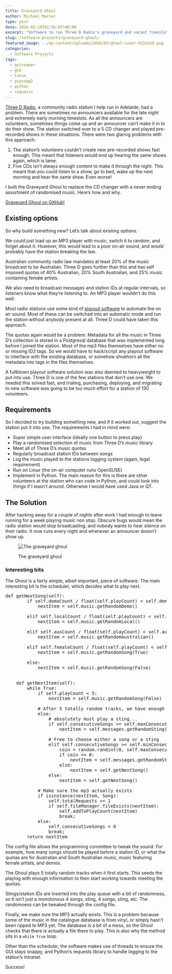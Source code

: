 ```yaml
---
title: Graveyard Ghoul
author: Michael Marner
type: post
date: 2016-05-24T01:56:07+00:00
excerpt: "Software to run Three D Radio's graveyard and vacant timeslots"
slug: /software-projects/graveyard-ghoul/
featured_image: ../wp-content/uploads/2016/05/ghoul-cover-815x510.png
categories:
  - Software Projects
tags:
  - gstreamer
  - gtk
  - Linux
  - psycopg2
  - python
  - requests
---
```


[Three D Radio][1], a community radio station I help run in Adelaide, had a problem. There are sometimes no announcers available for the late night and extremely early morning timeslots. As all the announcers are volunteers, sometimes things come up and an announcer can&#8217;t make it in to do their show. The station switched over to a 5 CD changer and played pre-recorded shows in these situations. There were two glaring problems with this approach:

1. The station&#8217;s volunteers couldn&#8217;t create new pre-recorded shows fast enough. This meant that listeners would end up hearing the same shows again, which is lame.
2. Five CDs isn&#8217;t always enough content to make it through the night. This meant that you could listen to a show, go to bed, wake up the next morning and hear the same show. Even worse!

I built the Graveyard Ghoul to replace the CD changer with a never ending assortment of randomised music. Here&#8217;s how and why.

<a href="https://github.com/ThreeDRadio/GraveyardGhoul" target="_blank">Graveyard Ghoul on GitHub!</a>

## Existing options

So why build something new? Let&#8217;s talk about existing options.

We could just load up an MP3 player with music, switch it to random, and forget about it. However, this would lead to a poor on-air sound, and would probably have the station breaking the law.

Australian community radio law mandates at least 20% of the music broadcast to be Australian. Three D goes further than this and has self imposed quotas of 40% Australian, 20% South Australian, and 25% music containing female artists.

We also need to broadcast messages and station IDs at regular intervals, so listeners know what they&#8217;re listening to. An MP3 player wouldn&#8217;t do this well.

Most radio stations use some kind of [playout software][2] to automate the on air sound. Most of these can be switched into an automatic mode and run the station without anybody present at all. Three D could have taken this approach.

The quotas again would be a problem. Metadata for all the music in Three D&#8217;s collection is stored in a Postgresql database that was implemented long before I joined the station. Most of the mp3 files themselves have either no or missing ID3 tags. So we would have to hack/script any playout software to interface with the existing database, or somehow shoehorn all the metadata into tags in the files themselves.

A fullblown playout software solution was also deemed to heavyweight to put into use. Three D is one of the few stations that don&#8217;t use one. We needed this solved fast, and trialing, purchasing, deploying, and migrating to new software was going to be too much effort for a station of 130 volunteers.

## Requirements

So I decided to try building something new, and if it worked out, suggest the station put it into use. The requirements I had in mind were:

- Super simple user interface (ideally one button to press play)
- Play a randomised selection of music from Three D&#8217;s music library
- Meet all of Three D&#8217;s music quotas
- Regularly broadcast station IDs between songs
- Log the music played to the stations logging system (again, legal requirement)
- Run on Linux (the on-air computer runs OpenSUSE)
- Implement in Python. The main reason for this is there are other volunteers at the station who can code in Python, and could look into things if I wasn&#8217;t around. Otherwise I would have used Java or QT.

## The Solution

After hacking away for a couple of nights after work I had enough to leave running for a week playing music non stop. Obscure bugs would mean the radio station would stop broadcasting, and nobody wants to hear silence on their radio. It now runs every night and whenever an announcer doesn&#8217;t show up.<figure id="attachment_820" aria-describedby="caption-attachment-820" style="width: 641px" class="wp-caption aligncenter">

<img loading="lazy" class="wp-image-820 size-full" src="../wp-content/uploads/2016/05/ghoul.png" alt="The graveyard ghoul" width="641" height="668" srcset="../wp-content/uploads/2016/05/ghoul.png 641w, ../wp-content/uploads/2016/05/ghoul-288x300.png 288w" sizes="(max-width: 641px) 100vw, 641px" /> <figcaption id="caption-attachment-820" class="wp-caption-text">The graveyard ghoul</figcaption></figure>

### Interesting bits

The Ghoul is a fairly simple, albeit important, piece of software. The main interesting bit is the scheduler, which decides what to play next.

<pre lang="python">def getNextSong(self):
        if self.demoCount / float(self.playCount) &lt; self.demoQuota:
            nextItem = self.music.getRandomDemo()

        elif self.localCount / float(self.playCount) &lt; self.localQuota:
            nextItem = self.music.getRandomLocal()

        elif self.ausCount / float(self.playCount) &lt; self.ausQuota:
            nextItem = self.music.getRandomAustralian()

        elif self.femaleCount / float(self.playCount) &lt; self.femaleQuota:
            nextItem = self.music.getRandomSong(True)

        else:
            nextItem = self.music.getRandomSong(False)


    def getNextItem(self):
        while True: 
            if self.playCount &lt; 5:
                nextItem = self.music.getRandomSong(False)

            # After 5 totally random tracks, we have enough to start working towards quotas...
            else:
                # absolutely must play a sting...
                if self.consecutiveSongs >= self.maxConsecutive:
                    nextItem = self.messages.getRandomSting()

                # Free to choose either a song or a sting
                elif self.consecutiveSongs >= self.minConsecutive:
                    coin = random.randint(0, self.maxConsecutive - self.consecutiveSongs)
                    if coin == 0:
                        nextItem = self.messages.getRandomSting()
                    else:
                        nextItem = self.getNextSong()
                else:
                    nextItem = self.getNextSong()

            # Make sure the mp3 actually exists
            if isinstance(nextItem, Song):
                self.totalRequests += 1
                if self.fileManager.fileExists(nextItem):
                    self.addToPlayCount(nextItem)
                    break;
            else:
                self.consecutiveSongs = 0
                break;
        return nextItem
</pre>

The config file allows the programming committee to tweak the sound. For example, how many songs should be played before a station ID, or what the quotas are for Australian and South Australian music, music featuring female artists, and demos.

The Ghoul plays 5 totally random tracks when it first starts. This seeds the playlog with enough information to then start working towards meeting the quotas.

Stings/station IDs are inserted into the play queue with a bit of randomness, so it isn&#8217;t just a monotonous 4 songs, sting, 4 songs, sting, etc. The randomness can be tweaked through the config file.

Finally, we make sure the MP3 actually exists. This is a problem because some of the music in the catalogue database is from vinyl, or simply hasn&#8217;t been ripped to MP3 yet. The database is a bit of a mess, so the Ghoul checks that there is actually a file there to play. This is also why the method sits in a `while true` loop.

Other than the scheduler, the software makes use of threads to ensure the GUI stays snappy, and Python&#8217;s requests library to handle logging to the station&#8217;s intranet.

Success!

[1]: http://www.threedradio.com
[2]: https://en.wikipedia.org/wiki/Radio_software

